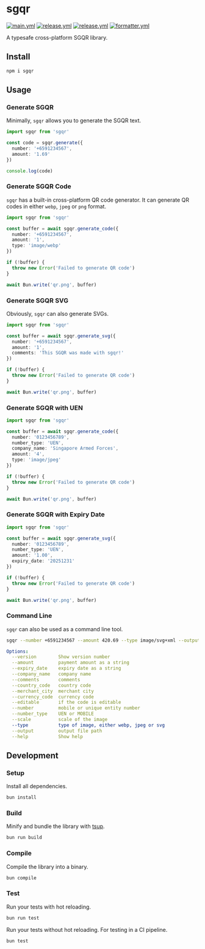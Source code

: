 # sgqr

[![main.yml](https://github.com/winstxnhdw/sgqr/actions/workflows/main.yml/badge.svg)](https://github.com/winstxnhdw/sgqr/actions/workflows/main.yml)
[![release.yml](https://github.com/winstxnhdw/sgqr/actions/workflows/release.yml/badge.svg)](https://github.com/winstxnhdw/sgqr/actions/workflows/release.yml)
[![release.yml](https://github.com/winstxnhdw/sgqr/actions/workflows/publish.yml/badge.svg)](https://github.com/winstxnhdw/sgqr/actions/workflows/publish.yml)
[![formatter.yml](https://github.com/winstxnhdw/sgqr/actions/workflows/formatter.yml/badge.svg)](https://github.com/winstxnhdw/sgqr/actions/workflows/formatter.yml)

A typesafe cross-platform SGQR library.

## Install

```bash
npm i sgqr
```

## Usage

### Generate SGQR

Minimally, `sgqr` allows you to generate the SGQR text.

```ts
import sgqr from 'sgqr'

const code = sgqr.generate({
  number: '+6591234567',
  amount: '1.69'
})

console.log(code)
```

### Generate SGQR Code

`sgqr` has a built-in cross-platform QR code generator. It can generate QR codes in either `webp`, `jpeg` or `png` format.

```ts
import sgqr from 'sgqr'

const buffer = await sgqr.generate_code({
  number: '+6591234567',
  amount: '1',
  type: 'image/webp'
})

if (!buffer) {
  throw new Error('Failed to generate QR code')
}

await Bun.write('qr.png', buffer)
```

### Generate SGQR SVG

Obviously, `sgqr` can also generate SVGs.

```ts
import sgqr from 'sgqr'

const buffer = await sgqr.generate_svg({
  number: '+6591234567',
  amount: '1',
  comments: 'This SGQR was made with sgqr!'
})

if (!buffer) {
  throw new Error('Failed to generate QR code')
}

await Bun.write('qr.png', buffer)
```

### Generate SGQR with UEN

```ts
import sgqr from 'sgqr'

const buffer = await sgqr.generate_code({
  number: '0123456789',
  number_type: 'UEN',
  company_name: 'Singapore Armed Forces',
  amount: '4',
  type: 'image/jpeg'
})

if (!buffer) {
  throw new Error('Failed to generate QR code')
}

await Bun.write('qr.png', buffer)
```

### Generate SGQR with Expiry Date

```ts
import sgqr from 'sgqr'

const buffer = await sgqr.generate_svg({
  number: '0123456789',
  number_type: 'UEN',
  amount: '1.00',
  expiry_date: '20251231'
})

if (!buffer) {
  throw new Error('Failed to generate QR code')
}

await Bun.write('qr.png', buffer)
```

### Command Line

`sgqr` can also be used as a command line tool.

```bash
sgqr --number +6591234567 --amount 420.69 --type image/svg+xml --output qr.svg
```

```yml
Options:
  --version        Show version number                                  [boolean]
  --amount         payment amount as a string                           [string] [required]
  --expiry_date    expiry date as a string                              [string]
  --company_name   company name                                         [string]
  --comments       comments                                             [string]
  --country_code   country code                                         [string]
  --merchant_city  merchant city                                        [string]
  --currency_code  currency code                                        [string]
  --editable       if the code is editable                              [boolean]
  --number         mobile or unique entity number                       [string] [required]
  --number_type    UEN or MOBILE                                        [string]
  --scale          scale of the image                                   [number]
  --type           type of image, either webp, jpeg or svg              [choices: "image/webp", "image/jpeg", "image/svg+xml"]
  --output         output file path                                     [string] [required]
  --help           Show help                                            [boolean]
```

## Development

### Setup

Install all dependencies.

```bash
bun install
```

### Build

Minify and bundle the library with [tsup](https://github.com/egoist/tsup).

```bash
bun run build
```

### Compile

Compile the library into a binary.

```bash
bun compile
```

### Test

Run your tests with hot reloading.

```bash
bun run test
```

Run your tests without hot reloading. For testing in a CI pipeline.

```bash
bun test
```
